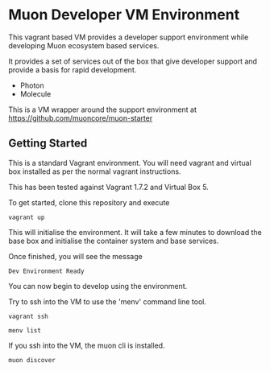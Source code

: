 # Muon Developer VM Environment

This vagrant based VM provides a developer support environment while developing Muon ecosystem based services.

It provides a set of services out of the box that give developer support and provide a basis for rapid development.

* Photon
* Molecule

This is a VM wrapper around the support environment at https://github.com/muoncore/muon-starter

## Getting Started

This is a standard Vagrant environment. You will need vagrant and virtual box installed as per the normal vagrant instructions. 

This has been tested against Vagrant 1.7.2 and Virtual Box 5. 

To get started, clone this repository and execute 

```
vagrant up
```

This will initialise the environment. It will take a few minutes to download the base box and initialise the container system and base services.

Once finished, you will see the message

```
Dev Environment Ready
```

You can now begin to develop using the environment.

Try to ssh into the VM to use the 'menv' command line tool.

```vagrant ssh```

```menv list```

If you ssh into the VM, the muon cli is installed.

```muon discover```

